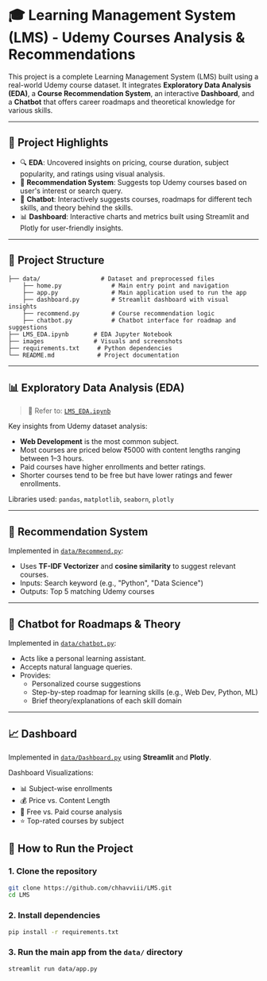 # 🎓 Learning Management System (LMS) - Udemy Courses Analysis & Recommendations

This project is a complete Learning Management System (LMS) built using a real-world Udemy course dataset. It integrates **Exploratory Data Analysis (EDA)**, a **Course Recommendation System**, an interactive **Dashboard**, and a **Chatbot** that offers career roadmaps and theoretical knowledge for various skills.

---

## 📌 Project Highlights

- 🔍 **EDA**: Uncovered insights on pricing, course duration, subject popularity, and ratings using visual analysis.
- 🤖 **Recommendation System**: Suggests top Udemy courses based on user's interest or search query.
- 💬 **Chatbot**: Interactively suggests courses, roadmaps for different tech skills, and theory behind the skills.
- 📊 **Dashboard**: Interactive charts and metrics built using Streamlit and Plotly for user-friendly insights.

---

## 📂 Project Structure

```
├── data/                 # Dataset and preprocessed files
    ├── home.py              # Main entry point and navigation
    ├── app.py               # Main application used to run the app
    ├── dashboard.py         # Streamlit dashboard with visual insights
    ├── recommend.py         # Course recommendation logic
    ├── chatbot.py           # Chatbot interface for roadmap and suggestions
├── LMS_EDA.ipynb       # EDA Jupyter Notebook
├── images              # Visuals and screenshots
├── requirements.txt     # Python dependencies
└── README.md            # Project documentation
```



---

## 📊 Exploratory Data Analysis (EDA)

> 📌 Refer to: [`LMS_EDA.ipynb`](./LMS_EDA.ipynb)

Key insights from Udemy dataset analysis:
- **Web Development** is the most common subject.
- Most courses are priced below ₹5000 with content lengths ranging between 1–3 hours.
- Paid courses have higher enrollments and better ratings.
- Shorter courses tend to be free but have lower ratings and fewer enrollments.

Libraries used: `pandas`, `matplotlib`, `seaborn`, `plotly`

---

## 🤖 Recommendation System

Implemented in [`data/Recommend.py`](./data/Recommend.py):

- Uses **TF-IDF Vectorizer** and **cosine similarity** to suggest relevant courses.
- Inputs: Search keyword (e.g., "Python", "Data Science")
- Outputs: Top 5 matching Udemy courses

---

## 💬 Chatbot for Roadmaps & Theory

Implemented in [`data/chatbot.py`](./data/chatbot.py):

- Acts like a personal learning assistant.
- Accepts natural language queries.
- Provides:
  - Personalized course suggestions
  - Step-by-step roadmap for learning skills (e.g., Web Dev, Python, ML)
  - Brief theory/explanations of each skill domain

---

## 📈 Dashboard

Implemented in [`data/Dashboard.py`](./data/Dashboard.py) using **Streamlit** and **Plotly**.

Dashboard Visualizations:
- 📊 Subject-wise enrollments
- 💰 Price vs. Content Length
- 🎯 Free vs. Paid course analysis
- ⭐ Top-rated courses by subject


## 🚀 How to Run the Project

### 1. Clone the repository
```bash
git clone https://github.com/chhavviii/LMS.git
cd LMS
```

### 2. Install dependencies
```bash
pip install -r requirements.txt
```

### 3. Run the main app from the `data/` directory
```bash
streamlit run data/app.py
```

